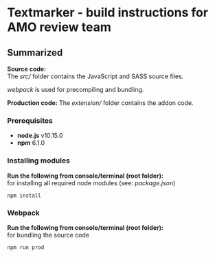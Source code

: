 # Textmarker - build instructions for AMO review team

## Summarized

__Source code:__  
The _src/_ folder contains the JavaScript and SASS source files.

_webpack_ is used for precompiling and bundling.  

__Production code:__
The _extension/_ folder contains the addon code.

### Prerequisites

* __node.js__ v10.15.0
* __npm__ 6.1.0

### Installing modules

__Run the following from console/terminal (root folder):__  
for installing all required node modules (see: _package.json_)
```
npm install
```

### Webpack
__Run the following from console/terminal (root folder):__  
for bundling the source code
```
npm run prod
```
